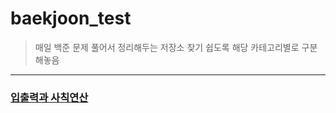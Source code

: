 # baekjoon_test
> 매일 백준 문제 풀어서 정리해두는 저장소
> 찾기 쉽도록 해당 카테고리별로 구분해놓음

----------------------------------------------------------------------------------------------------------------------
### [입출력과 사칙연산](https://github.com/ghd075/baekjoon_test/blob/master/C_Quiz/ch01/ch01.md)
